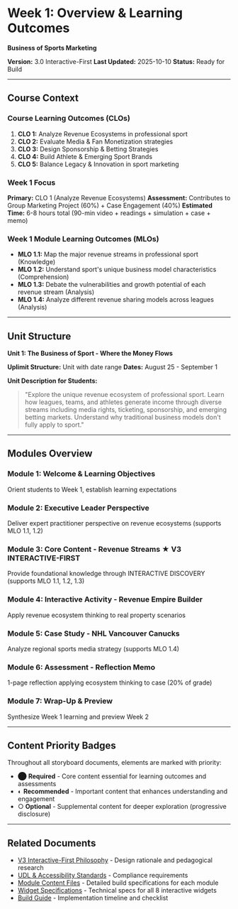 # Week 1: Overview & Learning Outcomes
**Business of Sports Marketing**

**Version:** 3.0 Interactive-First
**Last Updated:** 2025-10-10
**Status:** Ready for Build

---

## Course Context

### Course Learning Outcomes (CLOs)
1. **CLO 1:** Analyze Revenue Ecosystems in professional sport
2. **CLO 2:** Evaluate Media & Fan Monetization strategies
3. **CLO 3:** Design Sponsorship & Betting Strategies
4. **CLO 4:** Build Athlete & Emerging Sport Brands
5. **CLO 5:** Balance Legacy & Innovation in sport marketing

### Week 1 Focus
**Primary:** CLO 1 (Analyze Revenue Ecosystems)
**Assessment:** Contributes to Group Marketing Project (60%) + Case Engagement (40%)
**Estimated Time:** 6-8 hours total (90-min video + readings + simulation + case + memo)

### Week 1 Module Learning Outcomes (MLOs)
- **MLO 1.1:** Map the major revenue streams in professional sport (Knowledge)
- **MLO 1.2:** Understand sport's unique business model characteristics (Comprehension)
- **MLO 1.3:** Debate the vulnerabilities and growth potential of each revenue stream (Analysis)
- **MLO 1.4:** Analyze different revenue sharing models across leagues (Analysis)

---

## Unit Structure

**Unit 1: The Business of Sport - Where the Money Flows**

**Uplimit Structure:** Unit with date range
**Dates:** August 25 - September 1

**Unit Description for Students:**
> "Explore the unique revenue ecosystem of professional sport. Learn how leagues, teams, and athletes generate income through diverse streams including media rights, ticketing, sponsorship, and emerging betting markets. Understand why traditional business models don't fully apply to sport."

---

## Modules Overview

### Module 1: Welcome & Learning Objectives
Orient students to Week 1, establish learning expectations

### Module 2: Executive Leader Perspective
Deliver expert practitioner perspective on revenue ecosystems (supports MLO 1.1, 1.2)

### Module 3: Core Content - Revenue Streams ★ V3 INTERACTIVE-FIRST
Provide foundational knowledge through INTERACTIVE DISCOVERY (supports MLO 1.1, 1.2, 1.3)

### Module 4: Interactive Activity - Revenue Empire Builder
Apply revenue ecosystem thinking to real property scenarios

### Module 5: Case Study - NHL Vancouver Canucks
Analyze regional sports media strategy (supports MLO 1.4)

### Module 6: Assessment - Reflection Memo
1-page reflection applying ecosystem thinking to case (20% of grade)

### Module 7: Wrap-Up & Preview
Synthesize Week 1 learning and preview Week 2

---

## Content Priority Badges

Throughout all storyboard documents, elements are marked with priority:

- ⬤ **Required** - Core content essential for learning outcomes and assessments
- ◐ **Recommended** - Important content that enhances understanding and engagement
- ○ **Optional** - Supplemental content for deeper exploration (progressive disclosure)

---

## Related Documents

- [V3 Interactive-First Philosophy](v3-philosophy.md) - Design rationale and pedagogical research
- [UDL & Accessibility Standards](udl-accessibility.md) - Compliance requirements
- [Module Content Files](../module-content/) - Detailed build specifications for each module
- [Widget Specifications](../widgets/) - Technical specs for all 8 interactive widgets
- [Build Guide](../build-guide/) - Implementation timeline and checklist
